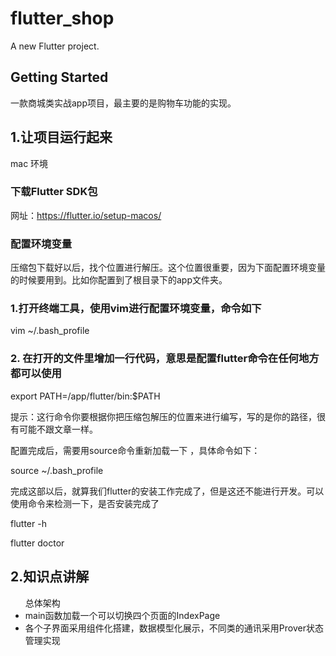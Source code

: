 # flutter_shop

A new Flutter project.

## Getting Started

一款商城类实战app项目，最主要的是购物车功能的实现。

## 1.让项目运行起来
 mac 环境
### 下载Flutter SDK包
 网址：https://flutter.io/setup-macos/
 ### 配置环境变量
 压缩包下载好以后，找个位置进行解压。这个位置很重要，因为下面配置环境变量的时候要用到。比如你配置到了根目录下的app文件夹。
 ### 1.打开终端工具，使用vim进行配置环境变量，命令如下
 
 vim ~/.bash_profile
 ### 2. 在打开的文件里增加一行代码，意思是配置flutter命令在任何地方都可以使用
 export PATH=/app/flutter/bin:$PATH
 
 提示：这行命令你要根据你把压缩包解压的位置来进行编写，写的是你的路径，很有可能不跟文章一样。
 
 配置完成后，需要用source命令重新加载一下 ，具体命令如下：
 
 source ~/.bash_profile
 
 完成这部以后，就算我们flutter的安装工作完成了，但是这还不能进行开发。可以使用命令来检测一下，是否安装完成了
 
 flutter -h
 
 flutter doctor
 
 ## 2.知识点讲解
 
 <ul> 总体架构 
 
 <li>main函数加载一个可以切换四个页面的IndexPage</li>
 
 <li>各个子界面采用组件化搭建，数据模型化展示，不同类的通讯采用Prover状态管理实现</li>
  
 
 
 
